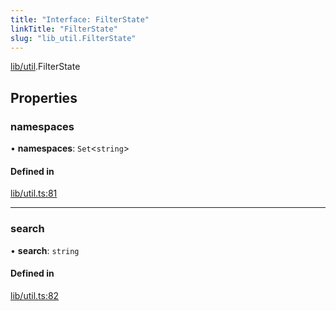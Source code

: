 ```yaml
---
title: "Interface: FilterState"
linkTitle: "FilterState"
slug: "lib_util.FilterState"
---
```


[lib/util](../modules/lib_util.md).FilterState

## Properties

### namespaces

• **namespaces**: `Set`<`string`\>

#### Defined in

[lib/util.ts:81](https://github.com/kinvolk/headlamp/blob/2fb68817/frontend/src/lib/util.ts#L81)

___

### search

• **search**: `string`

#### Defined in

[lib/util.ts:82](https://github.com/kinvolk/headlamp/blob/2fb68817/frontend/src/lib/util.ts#L82)
